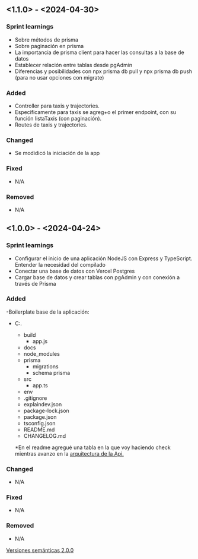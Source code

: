 ## <1.1.0> - <2024-04-30>

### Sprint learnings
- Sobre métodos de prisma
- Sobre paginación en prisma
- La importancia de prisma client para hacer las consultas a la base de datos
- Establecer relación entre tablas desde pgAdmin
- Diferencias y posibilidades con npx prisma db pull y npx prisma db push (para no usar opciones con migrate)

### Added

- Controller para taxis y trajectories.
- Especificamente para taxis se agreg+o el primer endpoint, con su función listaTaxis (con paginación).
- Routes de taxis y trajectories.


### Changed

- Se modidicó la iniciación de la app

### Fixed

- N/A

### Removed

- N/A

## <1.0.0> - <2024-04-24>

### Sprint learnings
- Configurar el inicio de una aplicación NodeJS con Express y TypeScript. Entender la necesidad del compilado
- Conectar una base de datos con Vercel Postgres
- Cargar base de datos y crear tablas con pgAdmin y con conexión a través de Prisma

### Added

-Boilerplate base de la aplicación:

- C:.
  - build
    - app.js
  - docs
  - node_modules
  - prisma
    - migrations
    - schema prisma
  - src
    - app.ts
  - env
  - .gitignore
  - explaindev.json
  - package-lock.json
  - package.json
  - tsconfig.json
  - README.md
  - CHANGELOG.md

  *En el readme agregué una tabla en la que voy haciendo check mientras avanzo en la [arquitectura de la Api.](https://github.com/olicrea/DEV013-fleet-management-api?tab=readme-ov-file#9-comprender-para-implementar) 


### Changed

- N/A

### Fixed

- N/A

### Removed

- N/A



<!-- // git log --all --since='7 days ago' --oneline --format="* %h %s (%an) %as" -->

<!-- Dado un número de versión MAYOR.MENOR.PARCHES, incrementa lo siguiente:

MAYOR versión cuando realizas cambios incompatibles en la API

MENOR versión cuando agregas funcionalidad de manera compatible hacia atrás

PARCHES versión cuando realizas correcciones de errores compatibles hacia atrás -->

[Versiones semánticas 2.0.0](https://semver.org/)